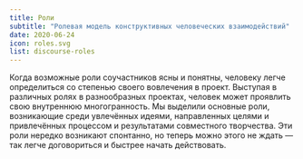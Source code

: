 ```yaml
---
title: Роли
subtitle: "Ролевая модель конструктивных человеческих взаимодействий"
date: 2020-06-24
icon: roles.svg
list: discourse-roles
---
```


Когда возможные роли соучастников ясны и понятны, человеку легче определиться со степенью своего вовлечения в проект. Выступая в различных ролях в разнообразных проектах, человек может проявлить свою внутреннюю многогранность. Мы выделили основные роли, возникающие среди увлечённых идеями, направленных целями и привлечённых процессом и результатами совместного творчества. Эти роли нередко возникают спонтанно, но теперь можно этого не ждать — так легче договориться и быстрее начать действовать.
